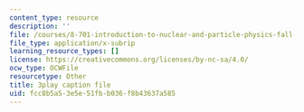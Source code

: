 ```yaml
---
content_type: resource
description: ''
file: /courses/8-701-introduction-to-nuclear-and-particle-physics-fall-2020/fcc8b5a53e5e51fbb036f8b43637a585_hgrhfkcXlAQ.vtt
file_type: application/x-subrip
learning_resource_types: []
license: https://creativecommons.org/licenses/by-nc-sa/4.0/
ocw_type: OCWFile
resourcetype: Other
title: 3play caption file
uid: fcc8b5a5-3e5e-51fb-b036-f8b43637a585
---
```

